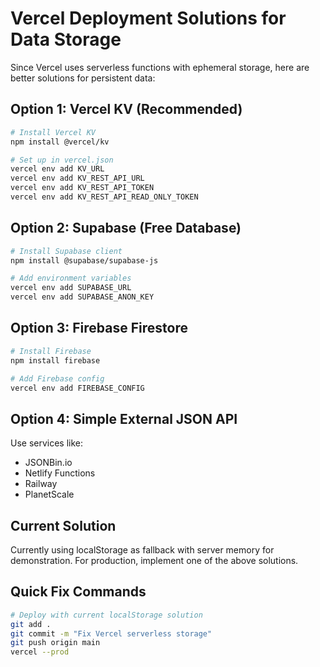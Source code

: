 # Vercel Deployment Solutions for Data Storage

Since Vercel uses serverless functions with ephemeral storage, here are better solutions for persistent data:

## Option 1: Vercel KV (Recommended)
```bash
# Install Vercel KV
npm install @vercel/kv

# Set up in vercel.json
vercel env add KV_URL
vercel env add KV_REST_API_URL
vercel env add KV_REST_API_TOKEN
vercel env add KV_REST_API_READ_ONLY_TOKEN
```

## Option 2: Supabase (Free Database)
```bash
# Install Supabase client
npm install @supabase/supabase-js

# Add environment variables
vercel env add SUPABASE_URL
vercel env add SUPABASE_ANON_KEY
```

## Option 3: Firebase Firestore
```bash
# Install Firebase
npm install firebase

# Add Firebase config
vercel env add FIREBASE_CONFIG
```

## Option 4: Simple External JSON API
Use services like:
- JSONBin.io
- Netlify Functions
- Railway
- PlanetScale

## Current Solution
Currently using localStorage as fallback with server memory for demonstration.
For production, implement one of the above solutions.

## Quick Fix Commands
```bash
# Deploy with current localStorage solution
git add .
git commit -m "Fix Vercel serverless storage"
git push origin main
vercel --prod
```
